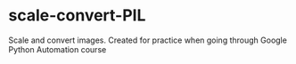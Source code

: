 # scale-convert-PIL
Scale and convert images. Created for practice when going through Google Python Automation course
